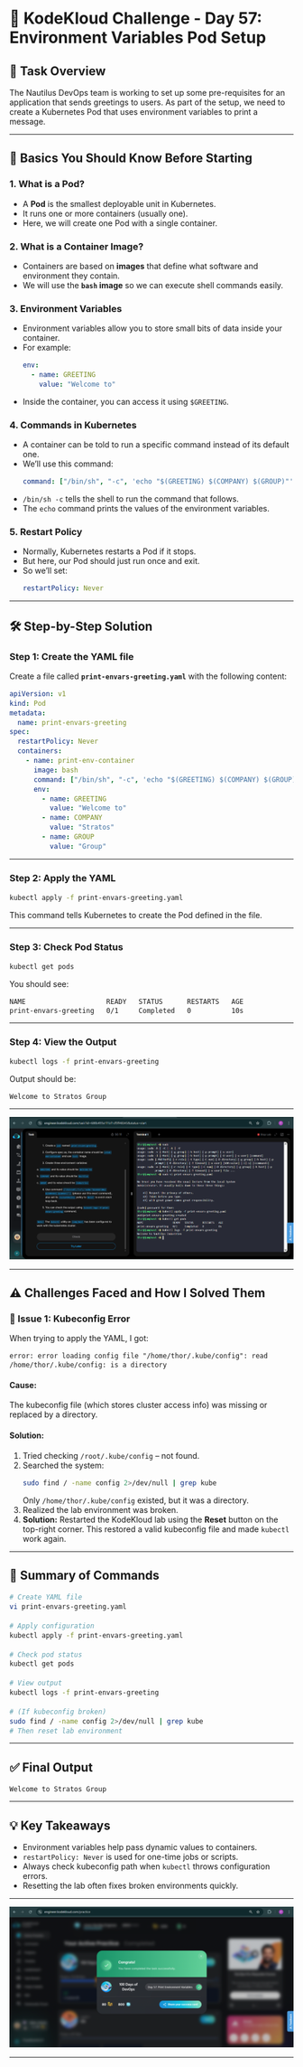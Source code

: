 
# 🧠 KodeKloud Challenge - Day 57: Environment Variables Pod Setup

## 🎯 Task Overview

The Nautilus DevOps team is working to set up some pre-requisites for an application that sends greetings to users. As part of the setup, we need to create a Kubernetes Pod that uses environment variables to print a message.

---

## 🧩 Basics You Should Know Before Starting

### 1. What is a Pod?
- A **Pod** is the smallest deployable unit in Kubernetes.
- It runs one or more containers (usually one).
- Here, we will create one Pod with a single container.

### 2. What is a Container Image?
- Containers are based on **images** that define what software and environment they contain.
- We will use the **`bash` image** so we can execute shell commands easily.

### 3. Environment Variables
- Environment variables allow you to store small bits of data inside your container.
- For example:
  ```yaml
  env:
    - name: GREETING
      value: "Welcome to"
  ```
- Inside the container, you can access it using `$GREETING`.

### 4. Commands in Kubernetes
- A container can be told to run a specific command instead of its default one.
- We’ll use this command:
  ```yaml
  command: ["/bin/sh", "-c", 'echo "$(GREETING) $(COMPANY) $(GROUP)"']
  ```
- `/bin/sh -c` tells the shell to run the command that follows.
- The `echo` command prints the values of the environment variables.

### 5. Restart Policy
- Normally, Kubernetes restarts a Pod if it stops.
- But here, our Pod should just run once and exit.
- So we’ll set:
  ```yaml
  restartPolicy: Never
  ```

---

## 🛠️ Step-by-Step Solution

### Step 1: Create the YAML file
Create a file called **`print-envars-greeting.yaml`** with the following content:

```yaml
apiVersion: v1
kind: Pod
metadata:
  name: print-envars-greeting
spec:
  restartPolicy: Never
  containers:
    - name: print-env-container
      image: bash
      command: ["/bin/sh", "-c", 'echo "$(GREETING) $(COMPANY) $(GROUP)"']
      env:
        - name: GREETING
          value: "Welcome to"
        - name: COMPANY
          value: "Stratos"
        - name: GROUP
          value: "Group"
```

---

### Step 2: Apply the YAML
```bash
kubectl apply -f print-envars-greeting.yaml
```

This command tells Kubernetes to create the Pod defined in the file.

---

### Step 3: Check Pod Status
```bash
kubectl get pods
```
You should see:
```
NAME                    READY   STATUS      RESTARTS   AGE
print-envars-greeting   0/1     Completed   0          10s
```

---

### Step 4: View the Output
```bash
kubectl logs -f print-envars-greeting
```
Output should be:
```
Welcome to Stratos Group
```

---
![Screenshot 1](assets/Screenshot%202025-09-29%20225156.png)


---

## ⚠️ Challenges Faced and How I Solved Them

### 🧩 Issue 1: Kubeconfig Error
When trying to apply the YAML, I got:
```
error: error loading config file "/home/thor/.kube/config": read /home/thor/.kube/config: is a directory
```
#### Cause:
The kubeconfig file (which stores cluster access info) was missing or replaced by a directory.

#### Solution:
1. Tried checking `/root/.kube/config` – not found.
2. Searched the system:
   ```bash
   sudo find / -name config 2>/dev/null | grep kube
   ```
   Only `/home/thor/.kube/config` existed, but it was a directory.
3. Realized the lab environment was broken.
4. **Solution:** Restarted the KodeKloud lab using the **Reset** button on the top-right corner.
   This restored a valid kubeconfig file and made `kubectl` work again.

---

## 🧾 Summary of Commands

```bash
# Create YAML file
vi print-envars-greeting.yaml

# Apply configuration
kubectl apply -f print-envars-greeting.yaml

# Check pod status
kubectl get pods

# View output
kubectl logs -f print-envars-greeting

# (If kubeconfig broken)
sudo find / -name config 2>/dev/null | grep kube
# Then reset lab environment
```

---

## ✅ Final Output
```
Welcome to Stratos Group
```

---

## 💡 Key Takeaways
- Environment variables help pass dynamic values to containers.
- `restartPolicy: Never` is used for one-time jobs or scripts.
- Always check kubeconfig path when `kubectl` throws configuration errors.
- Resetting the lab often fixes broken environments quickly.

---
![Screenshot 2](assets/Screenshot%202025-09-29%20225259.png)

---